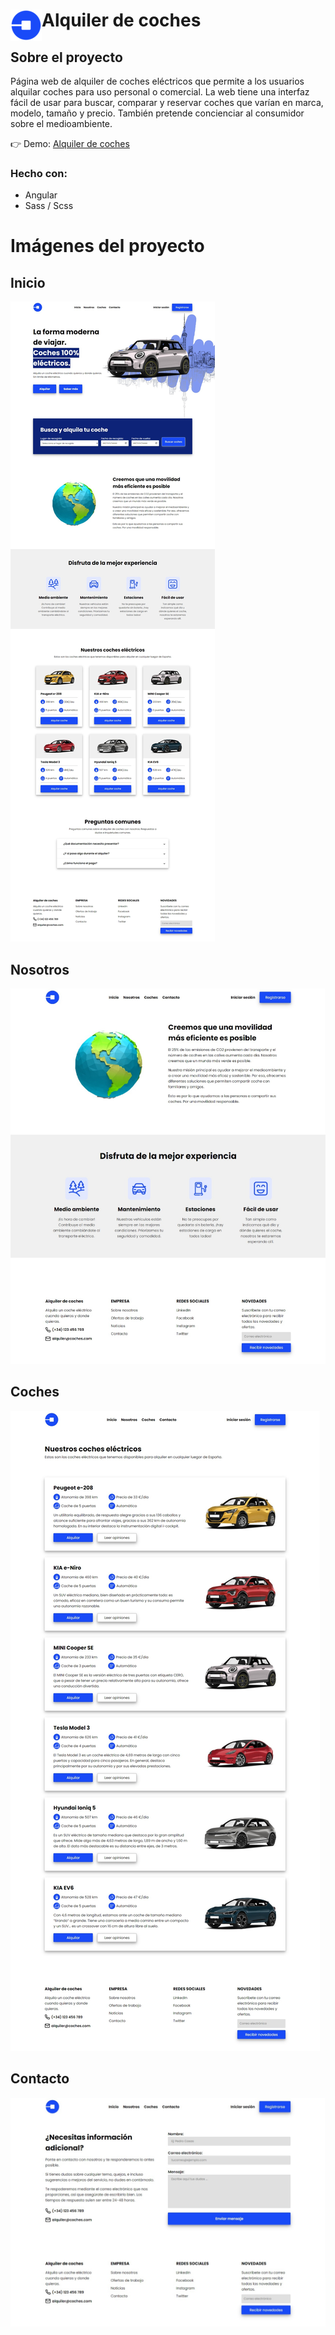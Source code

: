 <div>
  <img src="/src/assets/img/logo-alquiler-coches.png" align="left">
  <h1>Alquiler de coches</h1>
</div>

## Sobre el proyecto

Página web de alquiler de coches eléctricos que permite a los usuarios alquilar coches para uso personal o comercial. La web tiene una interfaz fácil de usar para buscar, comparar y reservar coches que varían en marca, modelo, tamaño y precio. También pretende concienciar al consumidor sobre el medioambiente.

👉 Demo: [Alquiler de coches](https://alquiler-coches.vercel.app/)

### Hecho con:
- Angular
- Sass / Scss

# Imágenes del proyecto

## Inicio

![Página principal](/src/assets/img/capturas-pantalla/home-ss.jpeg "Página principal")

## Nosotros

![Página principal](/src/assets/img/capturas-pantalla/nosotros-ss.jpeg "Página principal")

## Coches

![Página principal](/src/assets/img/capturas-pantalla/coches-ss.jpeg "Página principal")

## Contacto

![Página principal](/src/assets/img/capturas-pantalla/contacto-ss.jpeg "Página principal")
